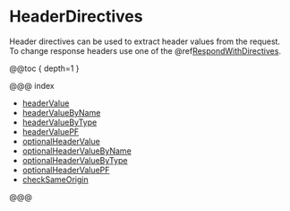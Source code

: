 # HeaderDirectives

Header directives can be used to extract header values from the request. To change
response headers use one of the @ref[RespondWithDirectives](../respond-with-directives/index.md).

@@toc { depth=1 }

@@@ index

* [headerValue](headerValue.md)
* [headerValueByName](headerValueByName.md)
* [headerValueByType](headerValueByType.md)
* [headerValuePF](headerValuePF.md)
* [optionalHeaderValue](optionalHeaderValue.md)
* [optionalHeaderValueByName](optionalHeaderValueByName.md)
* [optionalHeaderValueByType](optionalHeaderValueByType.md)
* [optionalHeaderValuePF](optionalHeaderValuePF.md)
* [checkSameOrigin](checkSameOrigin.md)

@@@